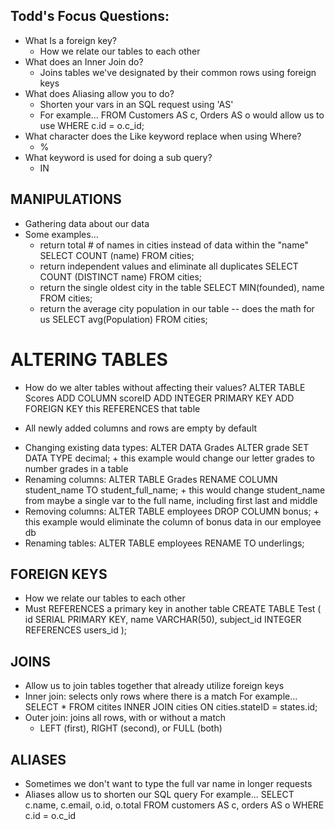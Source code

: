 ## Todd's Focus Questions:
* What Is a foreign key?
    - How we relate our tables to each other
* What does an Inner Join do?
    - Joins tables we've designated by their common rows using foreign keys
* What does Aliasing allow you to do?
    - Shorten your vars in an SQL request using 'AS'
    - For example... FROM Customers AS c, Orders AS o
        would allow us to use WHERE c.id = o.c_id; 
* What character does the Like keyword replace when using Where?
    - %
* What keyword is used for doing a sub query?
    - IN

## MANIPULATIONS
- Gathering data about our data
- Some examples...
    + return total # of names in cities instead of data within the "name"
        SELECT COUNT (name)
        FROM cities;
    + return independent values and eliminate all duplicates
        SELECT COUNT (DISTINCT name)
        FROM cities;
    + return the single oldest city in the table
        SELECT MIN(founded), name
        FROM cities;
    + return the average city population in our table -- does the math for us
        SELECT avg(Population)
        FROM cities;

# ALTERING TABLES
- How do we alter tables without affecting their values?
    ALTER TABLE Scores
    ADD COLUMN scoreID
    ADD INTEGER PRIMARY KEY
    ADD FOREIGN KEY this REFERENCES that table
* All newly added columns and rows are empty by default 
- Changing existing data types:
    ALTER DATA Grades
    ALTER grade
    SET DATA TYPE decimal;
        + this example would change our letter grades to number grades in a table 
- Renaming columns:
    ALTER TABLE Grades
    RENAME COLUMN student_name
    TO student_full_name;
        + this would change student_name from maybe a single var to the full name, including first last and middle 
- Removing columns:
    ALTER TABLE employees
    DROP COLUMN bonus;
        + this example would eliminate the column of bonus data in our employee db
- Renaming tables:
    ALTER TABLE employees
    RENAME TO underlings;

## FOREIGN KEYS
- How we relate our tables to each other
- Must REFERENCES a primary key in another table
    CREATE TABLE Test (
        id SERIAL PRIMARY KEY,
        name VARCHAR(50), 
        subject_id INTEGER REFERENCES users_id
    );

## JOINS
- Allow us to join tables together that already utilize foreign keys
- Inner join: selects only rows where there is a match
  For example...
        SELECT *
        FROM citites
        INNER JOIN cities ON cities.stateID = states.id;
- Outer join: joins all rows, with or without a match
    + LEFT (first), RIGHT (second), or FULL (both)

## ALIASES
- Sometimes we don't want to type the full var name in longer requests
- Aliases allow us to shorten our SQL query 
  For example...
    SELECT c.name, c.email, o.id, o.total
    FROM customers AS c, orders AS o
    WHERE c.id = o.c_id
